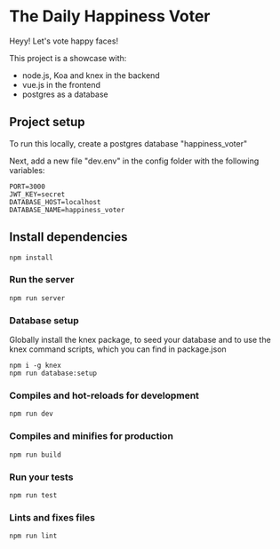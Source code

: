 # The Daily Happiness Voter
Heyy! Let's vote happy faces!

This project is a showcase with:

* node.js, Koa and knex in the backend
* vue.js in the frontend
* postgres as a database

## Project setup

To run this locally, create a postgres database "happiness_voter"

Next, add a new file "dev.env" in the config folder with the following variables:
```
PORT=3000
JWT_KEY=secret
DATABASE_HOST=localhost
DATABASE_NAME=happiness_voter
```

## Install dependencies
```
npm install
```

### Run the server
```
npm run server
```

### Database setup
Globally install the knex package, to seed your database and to use the knex command scripts, which you can find in package.json
```
npm i -g knex
npm run database:setup
```

### Compiles and hot-reloads for development
```
npm run dev
```

### Compiles and minifies for production
```
npm run build
```

### Run your tests
```
npm run test
```

### Lints and fixes files
```
npm run lint
```
